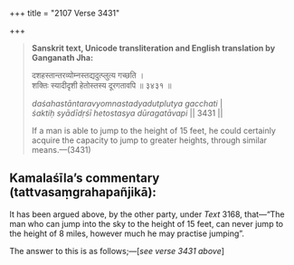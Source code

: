 +++
title = "2107 Verse 3431"

+++
> **Sanskrit text, Unicode transliteration and English translation by Ganganath Jha:** 
>
> दशहस्तान्तरव्योम्नस्तद्यदुत्प्लुत्य गच्छति ।  
> शक्तिः स्यादीदृशी हेतोस्तस्य दूरगतावपि ॥ ३४३१ ॥ 
>
> *daśahastāntaravyomnastadyadutplutya gacchati* \|  
> *śaktiḥ syādīdṛśī hetostasya dūragatāvapi* \|\| 3431 \|\| 
>
> If a man is able to jump to the height of 15 feet, he could certainly acquire the capacity to jump to greater heights, through similar means.—(3431)



## Kamalaśīla’s commentary (tattvasaṃgrahapañjikā):

It has been argued above, by the other party, under *Text* 3168, that—“The man who can jump into the sky to the height of 15 feet, can never jump to the height of 8 miles, however much he may practise jumping”.

The answer to this is as follows;—[*see verse 3431 above*]


